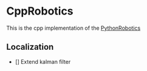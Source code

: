 # CppRobotics

This is the cpp implementation of the [PythonRobotics](https://github.com/AtsushiSakai/PythonRobotics)

## Localization
- [] Extend kalman filter
